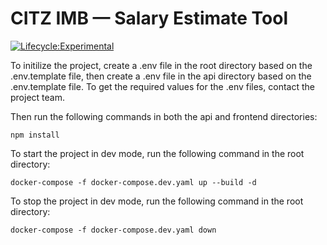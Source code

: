 # CITZ IMB — Salary Estimate Tool

[![Lifecycle:Experimental](https://img.shields.io/badge/Lifecycle-Experimental-339999)]()

To initilize the project, create a .env file in the root directory based on the .env.template file, then create a .env file in the api directory based on the .env.template file.  To get the required values for the .env files, contact the project team.

Then run the following commands in both the api and frontend directories:

```
npm install
```

To start the project in dev mode, run the following command in the root directory:

```
docker-compose -f docker-compose.dev.yaml up --build -d
```
To stop the project in dev mode, run the following command in the root directory:

```
docker-compose -f docker-compose.dev.yaml down
```

